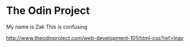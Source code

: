 # The Odin Project
My name is Zak
This is confusing

http://www.theodinproject.com/web-development-101/html-css?ref=lnav
